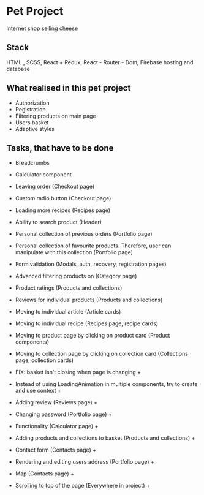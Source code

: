 # Pet Project
Internet shop selling cheese

## Stack
HTML , SCSS, React + Redux, React - Router - Dom, Firebase hosting and database

## What realised in this pet project
- Authorization
- Registration
- Filtering products on main page
- Users basket
- Adaptive styles

## Tasks, that have to be done
- Breadcrumbs
- Calculator component
- Leaving order (Checkout page)
- Custom radio button (Checkout page)
- Loading more recipes (Recipes page)
- Ability to search product (Header)
- Personal collection of previous orders (Portfolio page)
- Personal collection of favourite products. Therefore, user can manipulate with this collection (Portfolio page)
- Form validation (Modals, auth, recovery, registration pages)
- Advanced filtering products on (Category page)
- Product ratings (Products and collections)
- Reviews for individual products (Products and collections)
- Moving to individual article (Article cards)
- Moving to individual recipe (Recipes page, recipe cards)
- Moving to product page by clicking on product card (Product components)
- Moving to collection page by clicking on collection card (Collections page, collection cards)

- FIX: basket isn't closing when page is changing +
- Instead of using LoadingAnimation in multiple components, try to create and use context +
- Adding review (Reviews page) +
- Changing password (Portfolio page) + 
- Functionality (Calculator page) +
- Adding products and collections to basket (Products and collections) +
- Contact form (Contacts page) +
- Rendering and editing users address (Portfolio page) +
- Map (Contacts page) +
- Scrolling to top of the page (Everywhere in project) +